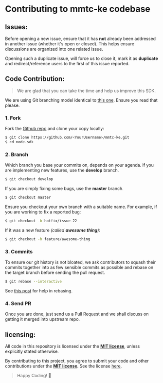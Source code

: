 # Contributing to mmtc-ke codebase

## Issues:

Before opening a new issue, ensure that it has **not** already been addressed
in another issue (whether it's open or closed). This helps ensure discussions
are organized into one related issue.

Opening such a duplicate issue, will force us to close it, mark it as
**duplicate** and redirect/reference users to the first of this issue reported.


## Code Contribution:

> We are glad that you can take the time and help us improve this SDK.

We are using Git branching model identical to
[this one](http://nvie.com/posts/a-successful-git-branching-model/). Ensure
you read that please.


### 1. Fork

Fork the [Github repo](https://github.com/forfuturellc/mmtc-ke) and clone
your copy locally:

```bash
$ git clone https://github.com/<YourUsername>/mmtc-ke.git
$ cd node-sdk
```

### 2. Branch

Which branch you base your commits on, depends on your agenda. If you are
implementing new features, use the **develop** branch.

```bash
$ git checkout develop
```

If you are simply fixing some bugs, use the **master** branch.

```bash
$ git checkout master
```

Ensure you checkout your own branch with a suitable name. For example, if you
are working to fix a reported bug:

```bash
$ git checkout -b hotfix/issue-22
```

If it was a new feature _(called **awesome thing**)_:

```bash
$ git checkout -b feature/awesome-thing
```


### 3. Commits

To ensure our git history is not bloated, we ask contributors to squash their
commits together into as few sensible commits as possible and rebase on
the target branch before sending the pull request.

```bash
$ git rebase --interactive
```

See [this post](http://nathanleclaire.com/blog/2014/09/14/dont-be-scared-of-git-rebase/) for help in rebasing.


### 4. Send PR

Once you are done, just send us a Pull Request and we shall discuss on getting
it merged into upstream repo.


## licensing:

All code in this repository is licensed under the **[MIT license][license]**,
unless explicitly stated otherwise.

By contributing to this project, you agree to submit your code and other
contributions under the **[MIT license][license]**. See the license
[here][license].


> Happy Coding! :dancer:


[license]: https://github.com/Ma3Route/node-sdk/blob/master/LICENSE "view license"

